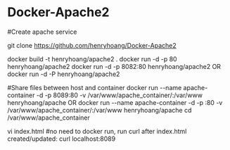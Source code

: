 Docker-Apache2
==============

#Create apache service

git clone https://github.com/henryhoang/Docker-Apache2

docker build -t henryhoang/apache2 .
docker run -d -p 80 henryhoang/apache2
docker run -d -p 8082:80 henryhoang/apache2
OR docker run -d -P  henryhoang/apache2

#Share files between host and container
docker run --name apache-container -d -p 8089:80 -v /var/www/apache_container/:/var/www henryhoang/apache
OR docker run --name apache-container -d -p :80 -v /var/www/apache_container/:/var/www henryhoang/apache
cd /var/www/apache_container

vi index.html   #no need to docker run, run curl after index.html created/updated:
curl localhost:8089

